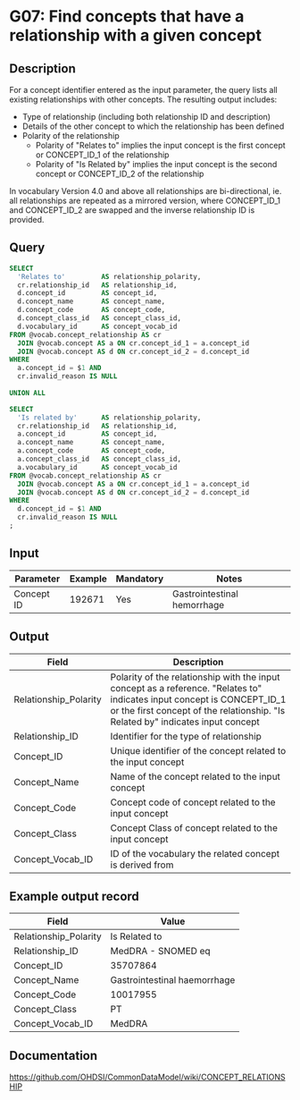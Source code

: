 <!---
Group:general
Name:G07 Find concepts that have a relationship with a given concept
Author:Patrick Ryan
CDM Version: 5.3
-->

# G07: Find concepts that have a relationship with a given concept

## Description
For a concept identifier entered as the input parameter, the query lists all existing relationships with other concepts. The resulting output includes:
- Type of relationship (including both relationship ID and description)
- Details of the other concept to which the relationship has been defined
- Polarity of the relationship
  - Polarity of "Relates to" implies the input concept is the first concept or CONCEPT_ID_1 of the relationship
  - Polarity of "Is Related by" implies the input concept is the second concept or CONCEPT_ID_2 of the relationship

In vocabulary Version 4.0 and above all relationships are bi-directional, ie. all relationships are repeated as a mirrored version, where CONCEPT_ID_1 and CONCEPT_ID_2 are swapped and the inverse relationship ID is provided.

## Query
```sql
SELECT
  'Relates to'         AS relationship_polarity,
  cr.relationship_id   AS relationship_id,
  d.concept_id         AS concept_id,
  d.concept_name       AS concept_name,
  d.concept_code       AS concept_code,
  d.concept_class_id   AS concept_class_id,
  d.vocabulary_id      AS concept_vocab_id
FROM @vocab.concept_relationship AS cr
  JOIN @vocab.concept AS a ON cr.concept_id_1 = a.concept_id
  JOIN @vocab.concept AS d ON cr.concept_id_2 = d.concept_id
WHERE 
  a.concept_id = $1 AND
  cr.invalid_reason IS NULL
  
UNION ALL

SELECT
  'Is related by'      AS relationship_polarity,
  cr.relationship_id   AS relationship_id,
  a.concept_id         AS concept_id,
  a.concept_name       AS concept_name,
  a.concept_code       AS concept_code,
  a.concept_class_id   AS concept_class_id,
  a.vocabulary_id      AS concept_vocab_id
FROM @vocab.concept_relationship AS cr
  JOIN @vocab.concept AS a ON cr.concept_id_1 = a.concept_id
  JOIN @vocab.concept AS d ON cr.concept_id_2 = d.concept_id
WHERE 
  d.concept_id = $1 AND
  cr.invalid_reason IS NULL
;
```
## Input

|  Parameter |  Example |  Mandatory |  Notes |
| --- | --- | --- | --- |
|  Concept ID |  192671 |  Yes | Gastrointestinal hemorrhage |

## Output

|  Field |  Description |
| --- | --- |
|  Relationship_Polarity |  Polarity of the relationship with the input concept as a reference. "Relates to" indicates input concept is CONCEPT_ID_1 or the first concept of the relationship. "Is Related by" indicates input concept |
|  Relationship_ID |  Identifier for the type of relationship |
|  Concept_ID |  Unique identifier of the concept related to the input concept |
|  Concept_Name |  Name of the concept related to the input concept |
|  Concept_Code |  Concept code of concept related to the input concept |
|  Concept_Class |  Concept Class of concept related to the input concept |
|  Concept_Vocab_ID |  ID of the vocabulary the related concept is derived from |

## Example output record

|  Field |  Value |
| --- | --- |
|  Relationship_Polarity |  Is Related to |
|  Relationship_ID |  MedDRA - SNOMED eq |
|  Concept_ID |  35707864 |
|  Concept_Name |  Gastrointestinal haemorrhage |
|  Concept_Code |  10017955 |
|  Concept_Class |  PT |
|  Concept_Vocab_ID |  MedDRA |


## Documentation
https://github.com/OHDSI/CommonDataModel/wiki/CONCEPT_RELATIONSHIP
